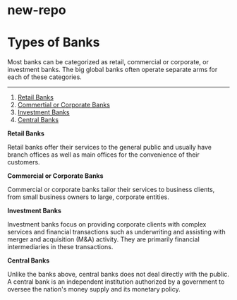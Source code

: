 # new-repo

# Types of Banks

Most banks can be categorized as retail, commercial or corporate, or investment banks. The big global banks often operate separate arms for each of these categories.

---


1. [Retail Banks](#1)
1. [Commertial or Corporate Banks](#2)
1. [Investment Banks](#3)
1. [Central Banks](#4)


**Retail Banks**

Retail banks offer their services to the general public and usually have branch offices as well as main offices for the convenience of their customers.

**Commercial or Corporate Banks**

Commercial or corporate banks tailor their services to business clients, from small business owners to large, corporate entities.

**Investment Banks**

Investment banks focus on providing corporate clients with complex services and financial transactions such as underwriting and assisting with merger and acquisition (M&A) activity. They are primarily financial intermediaries in these transactions.

**Central Banks**

Unlike the banks above, central banks does not deal directly with the public. A central bank is an independent institution authorized by a government to oversee the nation's money supply and its monetary policy.





